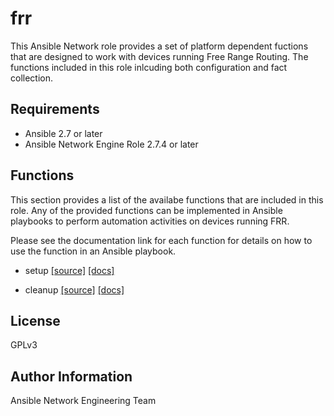 # frr

This Ansible Network role provides a set of platform dependent fuctions that
are designed to work with devices running Free Range Routing. The functions included 
in this role inlcuding both configuration and fact collection.


## Requirements

* Ansible 2.7 or later
* Ansible Network Engine Role 2.7.4 or later

## Functions

This section provides a list of the availabe functions that are included
in this role.  Any of the provided functions can be implemented in Ansible
playbooks to perform automation activities on devices running FRR.

Please see the documentation link for each function for details on how to use
the function in an Ansible playbook.

* setup [[source]](https://github.com/ansible-network/frr/blob/devel/tasks/setup.yaml) [[docs]](https://github.com/ansible-network/frr/blob/devel/docs/setup.md)

* cleanup [[source]](https://github.com/ansible-network/frr/blob/devel/tasks/cleanup.yaml) [[docs]](https://github.com/ansible-network/frr/blob/devel/docs/cleanup.md)

## License

GPLv3

## Author Information

Ansible Network Engineering Team



